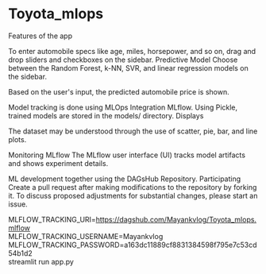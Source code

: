 # Toyota_mlops
Features of the app

To enter automobile specs like age, miles, horsepower, and so on, drag and drop sliders and checkboxes on the sidebar.
Predictive Model
Choose between the Random Forest, k-NN, SVR, and linear regression models on the sidebar.


Based on the user's input, the predicted automobile price is shown.



Model tracking is done using MLOps Integration MLflow.
Using Pickle, trained models are stored in the models/ directory.
Displays


The dataset may be understood through the use of scatter, pie, bar, and line plots.


Monitoring MLflow
The MLflow user interface (UI) tracks model artifacts and shows experiment details.


ML development together using the DAGsHub Repository.
Participating
Create a pull request after making modifications to the repository by forking it.
To discuss proposed adjustments for substantial changes, please start an issue.



MLFLOW_TRACKING_URI=https://dagshub.com/Mayankvlog/Toyota_mlops.mlflow \
MLFLOW_TRACKING_USERNAME=Mayankvlog \
MLFLOW_TRACKING_PASSWORD=a163dc11889cf8831384598f795e7c53cd54b1d2 \
streamlit run app.py


